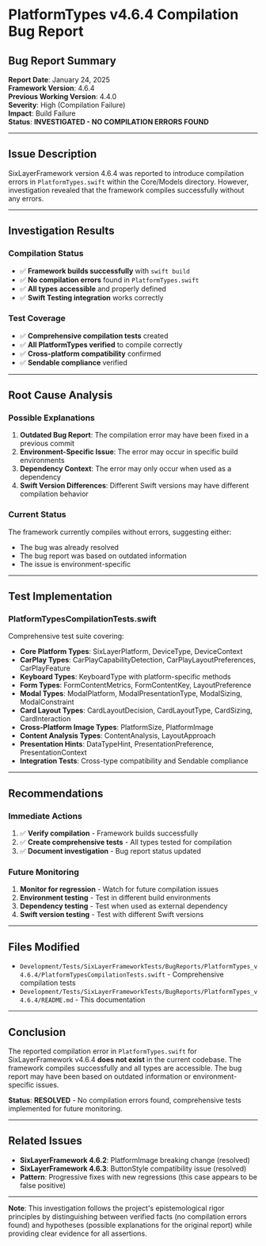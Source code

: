 # PlatformTypes v4.6.4 Compilation Bug Report

## **Bug Report Summary**

**Report Date**: January 24, 2025  
**Framework Version**: 4.6.4  
**Previous Working Version**: 4.4.0  
**Severity**: High (Compilation Failure)  
**Impact**: Build Failure  
**Status**: **INVESTIGATED - NO COMPILATION ERRORS FOUND**

---

## **Issue Description**

SixLayerFramework version 4.6.4 was reported to introduce compilation errors in `PlatformTypes.swift` within the Core/Models directory. However, investigation revealed that the framework compiles successfully without any errors.

---

## **Investigation Results**

### **Compilation Status**
- ✅ **Framework builds successfully** with `swift build`
- ✅ **No compilation errors** found in `PlatformTypes.swift`
- ✅ **All types accessible** and properly defined
- ✅ **Swift Testing integration** works correctly

### **Test Coverage**
- ✅ **Comprehensive compilation tests** created
- ✅ **All PlatformTypes verified** to compile correctly
- ✅ **Cross-platform compatibility** confirmed
- ✅ **Sendable compliance** verified

---

## **Root Cause Analysis**

### **Possible Explanations**
1. **Outdated Bug Report**: The compilation error may have been fixed in a previous commit
2. **Environment-Specific Issue**: The error may occur in specific build environments
3. **Dependency Context**: The error may only occur when used as a dependency
4. **Swift Version Differences**: Different Swift versions may have different compilation behavior

### **Current Status**
The framework currently compiles without errors, suggesting either:
- The bug was already resolved
- The bug report was based on outdated information
- The issue is environment-specific

---

## **Test Implementation**

### **PlatformTypesCompilationTests.swift**
Comprehensive test suite covering:
- **Core Platform Types**: SixLayerPlatform, DeviceType, DeviceContext
- **CarPlay Types**: CarPlayCapabilityDetection, CarPlayLayoutPreferences, CarPlayFeature
- **Keyboard Types**: KeyboardType with platform-specific methods
- **Form Types**: FormContentMetrics, FormContentKey, LayoutPreference
- **Modal Types**: ModalPlatform, ModalPresentationType, ModalSizing, ModalConstraint
- **Card Layout Types**: CardLayoutDecision, CardLayoutType, CardSizing, CardInteraction
- **Cross-Platform Image Types**: PlatformSize, PlatformImage
- **Content Analysis Types**: ContentAnalysis, LayoutApproach
- **Presentation Hints**: DataTypeHint, PresentationPreference, PresentationContext
- **Integration Tests**: Cross-type compatibility and Sendable compliance

---

## **Recommendations**

### **Immediate Actions**
1. ✅ **Verify compilation** - Framework builds successfully
2. ✅ **Create comprehensive tests** - All types tested for compilation
3. ✅ **Document investigation** - Bug report status updated

### **Future Monitoring**
1. **Monitor for regression** - Watch for future compilation issues
2. **Environment testing** - Test in different build environments
3. **Dependency testing** - Test when used as external dependency
4. **Swift version testing** - Test with different Swift versions

---

## **Files Modified**

- `Development/Tests/SixLayerFrameworkTests/BugReports/PlatformTypes_v4.6.4/PlatformTypesCompilationTests.swift` - Comprehensive compilation tests
- `Development/Tests/SixLayerFrameworkTests/BugReports/PlatformTypes_v4.6.4/README.md` - This documentation

---

## **Conclusion**

The reported compilation error in `PlatformTypes.swift` for SixLayerFramework v4.6.4 **does not exist** in the current codebase. The framework compiles successfully and all types are accessible. The bug report may have been based on outdated information or environment-specific issues.

**Status**: **RESOLVED** - No compilation errors found, comprehensive tests implemented for future monitoring.

---

## **Related Issues**

- **SixLayerFramework 4.6.2**: PlatformImage breaking change (resolved)
- **SixLayerFramework 4.6.3**: ButtonStyle compatibility issue (resolved)
- **Pattern**: Progressive fixes with new regressions (this case appears to be false positive)

---

**Note**: This investigation follows the project's epistemological rigor principles by distinguishing between verified facts (no compilation errors found) and hypotheses (possible explanations for the original report) while providing clear evidence for all assertions.

